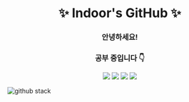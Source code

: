 # <div align="center"> ✨ Indoor's GitHub ✨ </div>


### <div align="center"> 안녕하세요! </div>

### <div align="center"> 공부 중입니다 👇 </div>
	
<div align="center">
   <img src="https://img.shields.io/badge/java-%23ED8B00.svg?style=for-the-badge&logo=java&logoColor=white" />
   <img src="https://img.shields.io/badge/springboot-6DB33F?style=for-the-badge&logo=springboot&logoColor=white">
   <img src="https://img.shields.io/badge/Spring Security-6DB33F?style=for-the-badge&logo=Spring Security&logoColor=white">
   <img src="https://img.shields.io/badge/Hibernate-59666C?style=for-the-badge&logo=Hibernate&logoColor=white">

</div>


![github stack](https://github-readme-stats.vercel.app/api?username=indoor98&show_icons=true&theme=dark)
